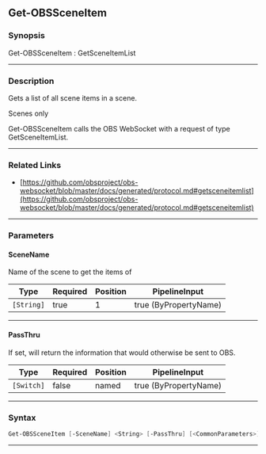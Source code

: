 Get-OBSSceneItem
----------------
### Synopsis
Get-OBSSceneItem : GetSceneItemList

---
### Description

Gets a list of all scene items in a scene.

Scenes only


Get-OBSSceneItem calls the OBS WebSocket with a request of type GetSceneItemList.

---
### Related Links
* [https://github.com/obsproject/obs-websocket/blob/master/docs/generated/protocol.md#getsceneitemlist](https://github.com/obsproject/obs-websocket/blob/master/docs/generated/protocol.md#getsceneitemlist)



---
### Parameters
#### **SceneName**

Name of the scene to get the items of






|Type      |Required|Position|PipelineInput        |
|----------|--------|--------|---------------------|
|`[String]`|true    |1       |true (ByPropertyName)|



---
#### **PassThru**

If set, will return the information that would otherwise be sent to OBS.






|Type      |Required|Position|PipelineInput        |
|----------|--------|--------|---------------------|
|`[Switch]`|false   |named   |true (ByPropertyName)|



---
### Syntax
```PowerShell
Get-OBSSceneItem [-SceneName] <String> [-PassThru] [<CommonParameters>]
```
---
